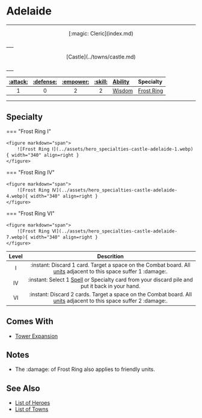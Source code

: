 # Adelaide

___
<p style="text-align: center;" markdown>[:magic: Cleric](index.md)</p>
___
<p style="text-align: center;" markdown>[Castle](../towns/castle.md)</p>
___

| [:attack:](../statistics/attack.md) | [:defense:](../statistics/defense.md) | [:empower:](../statistics/power.md) | [:skill:](../statistics/knowledge.md) | [Ability](../abilities/index.md) | Specialty |
| :---: | :---: | :---: | :---: | :--- | :--- |
| 1 | 0 | 2 | 2 | [Wisdom](../abilities/wisdom.md) | [Frost Ring](#specialty) |

___


## Specialty

=== "Frost Ring Ⅰ"

    <figure markdown="span">
        ![Frost Ring Ⅰ](../assets/hero_specialties-castle-adelaide-1.webp){ width="340" align=right }
    </figure>

=== "Frost Ring Ⅳ"

    <figure markdown="span">
        ![Frost Ring Ⅳ](../assets/hero_specialties-castle-adelaide-4.webp){ width="340" align=right }
    </figure>

=== "Frost Ring Ⅵ"

    <figure markdown="span">
        ![Frost Ring Ⅵ](../assets/hero_specialties-castle-adelaide-7.webp){ width="340" align=right }
    </figure>


| Level | Descrition |
| :---: | :---: |
| Ⅰ | :instant: Discard 1 card. Target a space on the Combat board. All [units](../units/index.md) adjacent to this space suffer 1 :damage:. |
| Ⅳ | :instant: Select 1 [Spell](../spells/index.md) or Specialty card from your discard pile and put it back in your hand. |
| Ⅵ | :instant: Discard 2 cards. Target a space on the Combat board. All [units](../units/index.md) adjacent to this space suffer 2 :damage:. |


## Comes With

- [Tower Expansion](../content.md)


## Notes

- The :damage: of Frost Ring also applies to friendly units.


## See Also

- [List of Heroes](index.md)
- [List of Towns](../towns/index.md)
